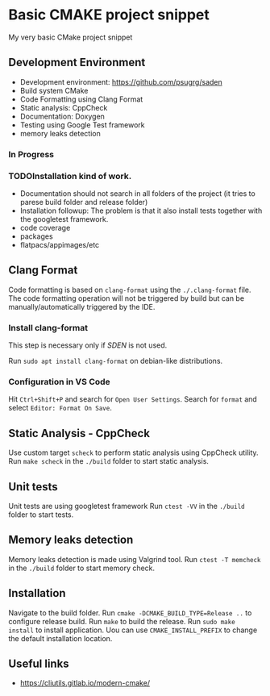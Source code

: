 # Basic CMAKE project snippet
My very basic CMake project snippet

## Development Environment
  - Development environment: https://github.com/psugrg/saden
  - Build system CMake
  - Code Formatting using Clang Format
  - Static analysis: CppCheck
  - Documentation: Doxygen
  - Testing using Google Test framework
  - memory leaks detection
### In Progress
### TODOInstallation kind of work. 
  - Documentation should not search in all folders of the project (it tries to parese build folder and release folder)
  - Installation followup: The problem is that it also install tests together with the googletest framework. 
  - code coverage
  - packages
  - flatpacs/appimages/etc


## Clang Format
Code formatting is based on `clang-format` using the `./.clang-format` file.
The code formatting operation will not be triggered by build but can be manually/automatically triggered by the IDE.

### Install clang-format
This step is necessary only if *SDEN* is not used.

Run `sudo apt install clang-format` on debian-like distributions. 

### Configuration in VS Code
Hit `Ctrl+Shift+P` and search for `Open User Settings`.
Search for `format` and select `Editor: Format On Save`.

## Static Analysis - CppCheck
Use custom target `scheck` to perform static analysis using CppCheck utility.
Run `make scheck` in the `./build` folder to start static analysis.

## Unit tests
Unit tests are using googletest framework
Run `ctest -VV` in the `./build` folder to start tests.

## Memory leaks detection
Memory leaks detection is made using Valgrind tool. 
Run `ctest -T memcheck` in the `./build` folder to start memory check.

## Installation
Navigate to the build folder. 
Run `cmake -DCMAKE_BUILD_TYPE=Release ..` to configure release build.
Run `make` to build the release. 
Run `sudo make install` to install application. 
Uou can use `CMAKE_INSTALL_PREFIX` to change the default installation location. 

## Useful links
  - https://cliutils.gitlab.io/modern-cmake/